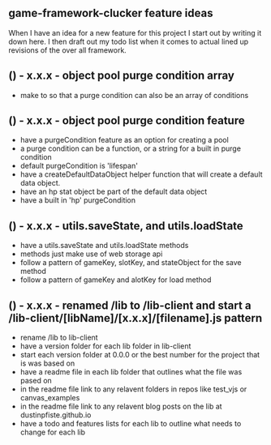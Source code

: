 ## game-framework-clucker feature ideas

When I have an idea for a new feature for this project I start out by writing it down here. I then draft out my todo list when it 
comes to actual lined up revisions of the over all framework.

## () - x.x.x - object pool purge condition array
* make to so that a purge condition can also be an array of conditions

## () - x.x.x - object pool purge condition feature
* have a purgeCondition feature as an option for creating a pool
* a purge condition can be a function, or a string for a built in purge condition
* default purgeCondition is 'lifespan'
* have a createDefaultDataObject helper function that will create a default data object.
* have an hp stat object be part of the default data object
* have a built in 'hp' purgeCondition

## () - x.x.x - utils.saveState, and utils.loadState
* have a utils.saveState and utils.loadState methods
* methods just make use of web storage api
* follow a pattern of gameKey, slotKey, and stateObject for the save method
* follow a pattern of gameKey and alotKey for load method

## () - x.x.x - renamed /lib to /lib-client and start a /lib-client/[libName]/[x.x.x]/[filename].js pattern
* rename /lib to lib-client
* have a version folder for each lib folder in lib-client
* start each version folder at 0.0.0 or the best number for the project that is was based on
* have a readme file in each lib folder that outlines what the file was pased on
* in the readme file link to any relavent folders in repos like test\_vjs or canvas\_examples
* in the readme file link to any relavent blog posts on the lib at dustinpfiste.github.io
* have a todo and features lists for each lib to outline what needs to change for each lib